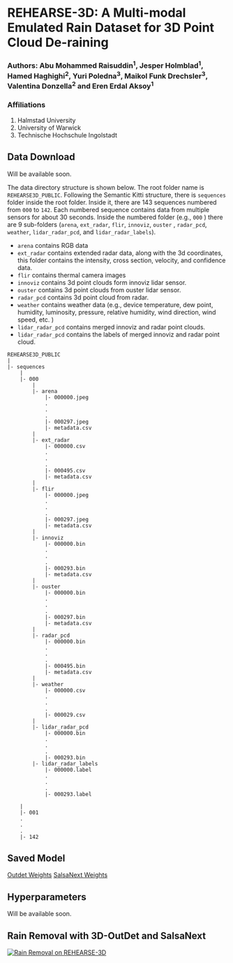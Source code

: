 # REHEARSE-3D: A Multi-modal Emulated Rain Dataset for 3D Point Cloud De-raining

### Authors: Abu Mohammed Raisuddin<sup>1</sup>, Jesper Holmblad<sup>1</sup>,  Hamed Haghighi<sup>2</sup>, Yuri Poledna<sup>3</sup>,  Maikol Funk Drechsler<sup>3</sup>, Valentina Donzella<sup>2</sup> and Eren Erdal Aksoy<sup>1</sup>

### Affiliations
1. Halmstad University 
2. University of Warwick 
3. Technische Hochschule Ingolstadt

## Data Download 
Will be available soon. 

The data directory structure is shown below. The root folder name is ```REHEARSE3D_PUBLIC```. Following the Semantic Kitti structure, there is ```sequences``` folder inside the root folder. 
Inside it, there are 143 sequences numbered from ```000``` to ```142```. 
Each numbered sequence contains data from multiple sensors for about 30 seconds. 
Inside the numbered folder (e.g., ```000``` ) there are 9 sub-folders (```arena```, ```ext_radar```, 
```flir```, ```innoviz```, ```ouster``` , ```radar_pcd```, ```weather```, ```lidar_radar_pcd```, 
and ```lidar_radar_labels```). 
* ```arena``` contains RGB data 
* ```ext_radar``` contains extended radar data, along with the 3d coordinates, this folder contains the intensity, cross section, velocity, and confidence data. 
* ```flir``` contains thermal camera images 
* ```innoviz``` contains 3d point clouds form innoviz lidar sensor. 
* ```ouster``` contains 3d point clouds from ouster lidar sensor. 
* ```radar_pcd``` contains 3d point cloud from radar. 
* ```weather``` contains weather data (e.g., device temperature, dew point, humidity, luminosity, pressure, relative humidity, wind direction, wind speed, etc. )
* ```lidar_radar_pcd``` contains merged innoviz and radar point clouds. 
* ```lidar_radar_pcd``` contains the labels of merged innoviz and radar point cloud. 
```
REHEARSE3D_PUBLIC
|
|- sequences 
    |
    |- 000 
        |
        |- arena 
            |- 000000.jpeg 
            .
            .
            .
            |- 000297.jpeg 
            |- metadata.csv 
        |
        |- ext_radar 
            |- 000000.csv 
            .
            .
            .
            |- 000495.csv 
            |- metadata.csv 
        |
        |- flir 
            |- 000000.jpeg 
            .
            .
            .
            |- 000297.jpeg 
            |- metadata.csv 
        |
        |- innoviz
            |- 000000.bin
            .
            .
            .
            |- 000293.bin 
            |- metadata.csv 
        |
        |- ouster
            |- 000000.bin
            .
            .
            .
            |- 000297.bin 
            |- metadata.csv 
        |
        |- radar_pcd
            |- 000000.bin
            .
            .
            .
            |- 000495.bin 
            |- metadata.csv 
        |
        |- weather 
            |- 000000.csv 
            .
            .
            .
            |- 000029.csv 
        |
        |- lidar_radar_pcd 
            |- 000000.bin
            .
            .
            .
            |- 000293.bin 
        |- lidar_radar_labels
            |- 000000.label
            .
            .
            .
            |- 000293.label 
        
    |
    |- 001 
    .
    .
    .
    |- 142
```
## Saved Model

[Outdet Weights](REHEARSE3D/outdet/outdet.pt)
[SalsaNext Weights](REHEARSE3D/salsanext/SalsaNext_valid_best)

## Hyperparameters
Will be available soon. 

## Rain Removal with 3D-OutDet and SalsaNext
[![Rain Removal on REHEARSE-3D](https://img.youtube.com/vi/HnQxf5jjvsI/0.jpg)](https://www.youtube.com/watch?v=HnQxf5jjvsI)

